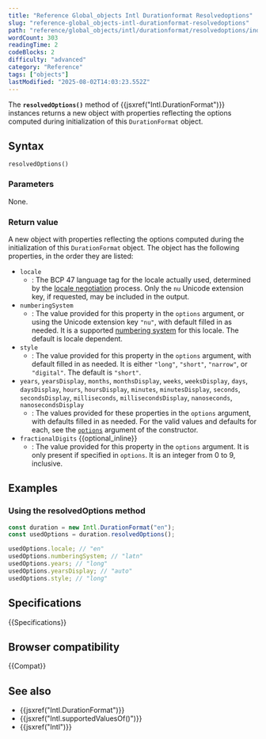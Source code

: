 ```yaml
---
title: "Reference Global_objects Intl Durationformat Resolvedoptions"
slug: "reference-global_objects-intl-durationformat-resolvedoptions"
path: "reference/global_objects/intl/durationformat/resolvedoptions/index.md"
wordCount: 303
readingTime: 2
codeBlocks: 2
difficulty: "advanced"
category: "Reference"
tags: ["objects"]
lastModified: "2025-08-02T14:03:23.552Z"
---
```



The **`resolvedOptions()`** method of {{jsxref("Intl.DurationFormat")}} instances returns a new object with properties reflecting the options computed during initialization of this `DurationFormat` object.

## Syntax

```js-nolint
resolvedOptions()
```

### Parameters

None.

### Return value

A new object with properties reflecting the options computed during the initialization of this `DurationFormat` object. The object has the following properties, in the order they are listed:

- `locale`
  - : The BCP 47 language tag for the locale actually used, determined by the [locale negotiation](/en-US/docs/Web/JavaScript/Reference/Global_Objects/Intl#locale_identification_and_negotiation) process. Only the `nu` Unicode extension key, if requested, may be included in the output.
- `numberingSystem`
  - : The value provided for this property in the `options` argument, or using the Unicode extension key `"nu"`, with default filled in as needed. It is a supported [numbering system](/en-US/docs/Web/JavaScript/Reference/Global_Objects/Intl/supportedValuesOf#supported_numbering_system_types) for this locale. The default is locale dependent.
- `style`
  - : The value provided for this property in the `options` argument, with default filled in as needed. It is either `"long"`, `"short"`, `"narrow"`, or `"digital"`. The default is `"short"`.
- `years`, `yearsDisplay`, `months`, `monthsDisplay`, `weeks`, `weeksDisplay`, `days`, `daysDisplay`, `hours`, `hoursDisplay`, `minutes`, `minutesDisplay`, `seconds`, `secondsDisplay`, `milliseconds`, `millisecondsDisplay`, `nanoseconds`, `nanosecondsDisplay`
  - : The values provided for these properties in the `options` argument, with defaults filled in as needed. For the valid values and defaults for each, see the [`options`](/en-US/docs/Web/JavaScript/Reference/Global_Objects/Intl/DurationFormat/DurationFormat#options) argument of the constructor.
- `fractionalDigits` {{optional_inline}}
  - : The value provided for this property in the `options` argument. It is only present if specified in `options`. It is an integer from 0 to 9, inclusive.

## Examples

### Using the resolvedOptions method

```js
const duration = new Intl.DurationFormat("en");
const usedOptions = duration.resolvedOptions();

usedOptions.locale; // "en"
usedOptions.numberingSystem; // "latn"
usedOptions.years; // "long"
usedOptions.yearsDisplay; // "auto"
usedOptions.style; // "long"
```

## Specifications

{{Specifications}}

## Browser compatibility

{{Compat}}

## See also

- {{jsxref("Intl.DurationFormat")}}
- {{jsxref("Intl.supportedValuesOf()")}}
- {{jsxref("Intl")}}

